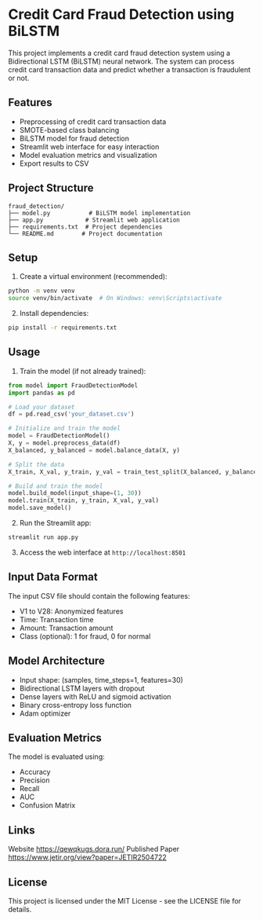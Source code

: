 # Credit Card Fraud Detection using BiLSTM

This project implements a credit card fraud detection system using a Bidirectional LSTM (BiLSTM) neural network. The system can process credit card transaction data and predict whether a transaction is fraudulent or not.

## Features

- Preprocessing of credit card transaction data
- SMOTE-based class balancing
- BiLSTM model for fraud detection
- Streamlit web interface for easy interaction
- Model evaluation metrics and visualization
- Export results to CSV

## Project Structure

```
fraud_detection/
├── model.py           # BiLSTM model implementation
├── app.py            # Streamlit web application
├── requirements.txt  # Project dependencies
└── README.md        # Project documentation
```

## Setup

1. Create a virtual environment (recommended):
```bash
python -m venv venv
source venv/bin/activate  # On Windows: venv\Scripts\activate
```

2. Install dependencies:
```bash
pip install -r requirements.txt
```

## Usage

1. Train the model (if not already trained):
```python
from model import FraudDetectionModel
import pandas as pd

# Load your dataset
df = pd.read_csv('your_dataset.csv')

# Initialize and train the model
model = FraudDetectionModel()
X, y = model.preprocess_data(df)
X_balanced, y_balanced = model.balance_data(X, y)

# Split the data
X_train, X_val, y_train, y_val = train_test_split(X_balanced, y_balanced, test_size=0.2, random_state=42)

# Build and train the model
model.build_model(input_shape=(1, 30))
model.train(X_train, y_train, X_val, y_val)
model.save_model()
```

2. Run the Streamlit app:
```bash
streamlit run app.py
```

3. Access the web interface at `http://localhost:8501`

## Input Data Format

The input CSV file should contain the following features:
- V1 to V28: Anonymized features
- Time: Transaction time
- Amount: Transaction amount
- Class (optional): 1 for fraud, 0 for normal

## Model Architecture

- Input shape: (samples, time_steps=1, features=30)
- Bidirectional LSTM layers with dropout
- Dense layers with ReLU and sigmoid activation
- Binary cross-entropy loss function
- Adam optimizer

## Evaluation Metrics

The model is evaluated using:
- Accuracy
- Precision
- Recall
- AUC
- Confusion Matrix
## Links
Website
https://qewqkugs.dora.run/
Published Paper
https://www.jetir.org/view?paper=JETIR2504722


## License

This project is licensed under the MIT License - see the LICENSE file for details. 
